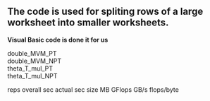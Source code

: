 ## The code is used for spliting rows of a large worksheet into smaller worksheets. 
**Visual Basic code is done it for us**   

double_MVM_PT  
double_MVM_NPT   
theta_T_mul_PT   
theta_T_mul_NPT

reps	 overall sec	 actual sec	 size	 MB	 GFlops	 GB/s	 flops/byte



